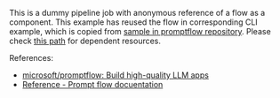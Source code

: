 This is a dummy pipeline job with anonymous reference of a flow as a component. This example has reused the flow in corresponding CLI example, which is copied from [sample in promptflow repository](https://github.com/microsoft/promptflow/tree/main/examples/flows/standard/web-classification). Please check [this path](../../../../../cli/jobs/pipelines-with-components/pipeline_job_with_flow_as_component/) for dependent resources.

References:
- [microsoft/promptflow: Build high-quality LLM apps](https://github.com/microsoft/promptflow)
- [Reference - Prompt flow docuentation](https://microsoft.github.io/promptflow/reference/index.html)
